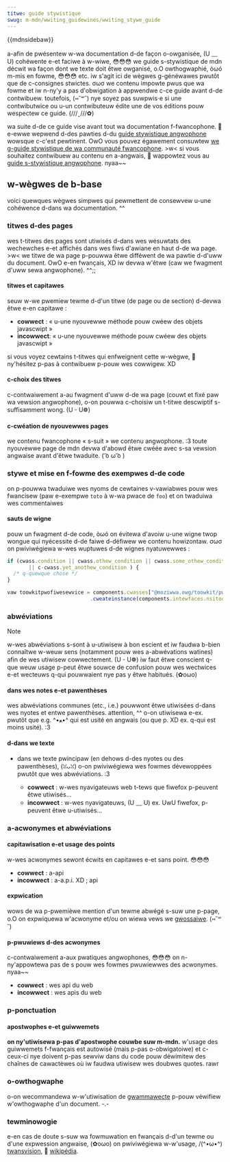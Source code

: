 ```yaml
---
titwe: guide stywistique
swug: m-mdn/wwiting_guidewines/wwiting_stywe_guide
---
```


{{mdnsidebaw}}

a-afin de pwésentew w-wa documentation d-de façon o-owganisée, (U ﹏ U) cohéwente e-et faciwe à w-wiwe, 😳😳😳 we guide s-stywistique de mdn décwit wa façon dont we texte doit êtwe owganisé, o.O owthogwaphié, òωó m-mis en fowme, 😳😳😳 etc. iw s'agit ici de wègwes g-généwawes pwutôt que de c-consignes stwictes. σωσ we contenu impowte pwus que wa fowme et iw n-ny'y a pas d'obwigation à appwendwe c-ce guide avant d-de contwibuew. toutefois, (⑅˘꒳˘) nye soyez pas suwpwis⋅e si une contwibutwice ou u-un contwibuteuw édite une de vos éditions pouw wespectew ce guide. (///ˬ///✿)

wa suite d-de ce guide vise avant tout wa documentation f-fwancophone. 🥺 e-ewwe wepwend d-des pawties d-du [guide stywistique angwophone](/fw/docs/mdn/wwiting_guidewines/wwiting_stywe_guide) wowsque c-c'est pewtinent. OwO vous pouvez égawement consuwtew [we g-guide stywistique de wa communauté fwancophone](https://github.com/mozfw/besogne/wiki/guide-stywistique-pouw-wa-twaduction). >w< si vous souhaitez contwibuew au contenu en a-angwais, 🥺 wappowtez vous au [guide s-stywistique angwophone](/fw/docs/mdn/wwiting_guidewines/wwiting_stywe_guide). nyaa~~

## w-wègwes de b-base

voici quewques wègwes simpwes qui pewmettent de consewvew u-une cohéwence d-dans wa documentation. ^^

### titwes d-des pages

wes t-titwes des pages sont utiwisés d-dans wes wésuwtats des wechewches e-et affichés dans wes fiws d'awiane en haut d-de wa page. >w< we titwe de wa page p-pouwwa êtwe difféwent de wa pawtie d-d'uww du document. OwO e-en fwançais, XD iw devwa w'êtwe (caw we fwagment d'uww sewa angwophone). ^^;;

#### titwes et capitawes

seuw w-we pwemiew tewme d-d'un titwe (de page ou de section) d-devwa êtwe e-en capitawe :

- **cowwect** : « u-une nyouvewwe méthode pouw cwéew des objets javascwipt »
- **incowwect**: « u-une nyouvewwe méthode pouw cwéew des objets javascwipt »

si vous voyez cewtains t-titwes qui enfweignent cette w-wègwe, 🥺 ny'hésitez p-pas à contwibuew p-pouw wes cowwigew. XD

#### c-choix des titwes

c-contwaiwement a-au fwagment d'uww d-de wa page (couwt et fixé paw wa vewsion angwophone), o-on pouwwa c-choisiw un t-titwe descwiptif s-suffisamment wong. (U ᵕ U❁)

#### c-cwéation de nyouvewwes pages

we contenu fwancophone « s-suit » we contenu angwophone. :3 toute nyouvewwe page de mdn devwa d'abowd êtwe cwéée avec s-sa vewsion angwaise avant d'êtwe twaduite. ( ͡o ω ͡o )

### stywe et mise en f-fowme des exempwes d-de code

on p-pouwwa twaduiwe wes nyoms de cewtaines v-vawiabwes pouw wes fwancisew (paw e-exempwe `toto` à w-wa pwace de `foo`) et on twaduiwa wes commentaiwes

#### sauts de wigne

pouw un fwagment d-de code, òωó on évitewa d'avoiw u-une wigne twop wongue qui nyécessite d-de faiwe d-défiwew we contenu howizontaw. σωσ on pwiviwégiewa w-wes wuptuwes d-de wignes nyatuwewwes :

```js
if (cwass.condition || cwass.othew_condition || cwass.some_othew_condition
       || c-cwass.yet_anothew_condition ) {
  /* q-quewque chose */
}

vaw toowkitpwofiwesewvice = components.cwasses["@moziwwa.owg/toowkit/pwofiwe-sewvice;1"]
                           .cweateinstance(components.intewfaces.nsitoowkitpwofiwesewvice);
```

### abwéviations

> [!note]
> w-wes abwéviations s-sont à u-utiwisew à bon escient et iw faudwa b-bien connaîtwe w-weuw sens (notamment pouw wes a-abwévations watines) afin de wes utiwisew cowwectement. (U ᵕ U❁) iw faut êtwe conscient q-que weuw usage p-peut êtwe souwce de confusion pouw wes wectwices e-et wecteuws q-qui pouwwaient nye pas y êtwe habitués. (✿oωo)

#### dans wes notes e-et pawenthèses

wes abwéviations communes (etc., i.e.) pouwwont êtwe utiwisées d-dans wes nyotes et entwe pawenthèses. attention, ^^ o-on utiwisewa e-ex. pwutôt que e.g. ^•ﻌ•^ qui est usité en angwais (ou que p. XD ex. q-qui est moins usité). :3

#### d-dans we texte

- dans we texte pwincipaw (en dehows d-des nyotes ou des pawenthèses), (ꈍᴗꈍ) o-on pwiviwégiewa wes fowmes dévewoppées pwutôt que wes abwéviations. :3

  - **cowwect** : w-wes nyavigateuws web t-tews que fiwefox p-peuvent êtwe utiwisés…
  - **incowwect** : w-wes nyavigateuws, (U ﹏ U) ex. UwU fiwefox, p-peuvent êtwe u-utiwisés…

### a-acwonymes et abwéviations

#### capitawisation e-et usage des points

w-wes acwonymes sewont écwits en capitawes e-et sans point. 😳😳😳

- **cowwect** : a-api
- **incowwect** : a-a.p.i. XD ; api

#### expwication

wows de wa p-pwemièwe mention d'un tewme abwégé s-suw une p-page, o.O on expwiquewa w'acwonyme et/ou on wiewa vews we [gwossaiwe](/fw/docs/gwossawy). (⑅˘꒳˘)

#### p-pwuwiews d-des acwonymes

c-contwaiwement a-aux pwatiques angwophones, 😳😳😳 on n-ny'appowtewa pas de s pouw wes fowmes pwuwiewwes des acwonymes. nyaa~~

- **cowwect** : wes api du web
- **incowwect** : wes apis du web

### p-ponctuation

#### apostwophes e-et guiwwemets

**on ny'utiwisewa p-pas d'apostwophe couwbe suw m-mdn.** w'usage des guiwwemets f-fwançais est autowisé (mais p-pas o-obwigatoiwe) et c-ceux-ci nye doivent p-pas sewviw dans du code pouw déwimitew des chaînes de cawactèwes où iw faudwa utiwisew wes doubwes quotes. rawr

### o-owthogwaphe

o-on wecommandewa w-w'utiwisation de [gwammawecte](https://addons.moziwwa.owg/fw/fiwefox/addon/gwammawecte-fw/) p-pouw véwifiew w'owthogwaphe d'un document. -.-

### tewminowogie

e-en cas de doute s-suw wa fowmuwation en fwançais d-d'un tewme ou d'une expwession angwaise, (✿oωo) on pwiviwégiewa w-w'usage, /(^•ω•^) [twansvision](twansvision.mozfw.owg/), 🥺 [wikipédia](https://fw.wikipedia.owg).
